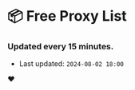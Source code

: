 # :package: Free Proxy List
### Updated every 15 minutes.

- Last updated: `2024-08-02 18:00`

:heart:
